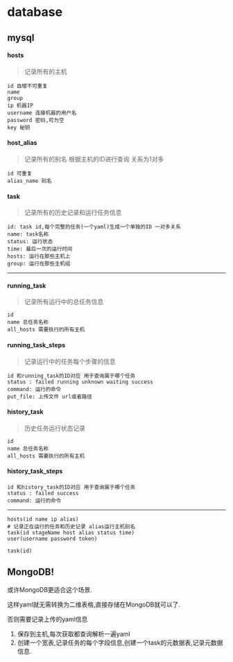 
# database

## mysql

#### hosts

> 记录所有的主机

```
id 自增不可重复
name
group
ip 机器IP
username 连接机器的用户名
password 密码,可为空
key 秘钥
```

#### host_alias

> 记录所有的别名
> 根据主机的ID进行查询 关系为1对多

```
id 可重复
alias_name 别名
```

#### task

> 记录所有的历史记录和运行任务信息

```
id: task id,每个完整的任务(一个yaml)生成一个单独的ID 一对多关系
name: task名称
status: 运行状态
time: 最后一次的运行时间
hosts: 运行在那些主机上
group: 运行在那些主机组
```







---

#### running_task

> 记录所有运行中的总任务信息

```
id
name 总任务名称
all_hosts 需要执行的所有主机
```
#### running_task_steps

> 记录运行中的任务每个步骤的信息

```
id 和running_task的ID对应 用于查询属于哪个任务
status : failed running unknown waiting success
command: 运行的命令
put_file: 上传文件 url或者路径
```


#### history_task
> 历史任务运行状态记录

```
id
name 总任务名称
all_hosts 需要执行的所有主机
```

#### history_task_steps
```
id 和history_task的ID对应 用于查询属于哪个任务
status : failed success
command: 运行的命令
```


----

```
hosts(id name ip alias)
# 记录正在运行的任务和历史记录 alias运行主机别名
task(id stageName host alias status time)
user(username password token) 
```



```
task(id)
```

## MongoDB!

或许MongoDB更适合这个场景.

这样yaml就无需转换为二维表格,直接存储在MongoDB就可以了.

否则需要记录上传的yaml信息

1. 保存到主机,每次获取都查询解析一遍yaml
2. 创建一个宽表,记录任务的每个字段信息,创建一个task的元数据表,记录元数据信息.